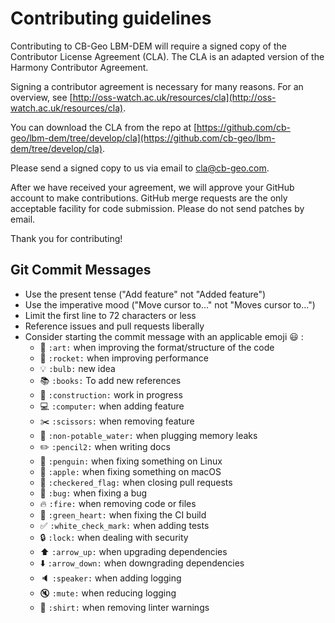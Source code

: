 # Contributing guidelines

Contributing to CB-Geo LBM-DEM will require a signed copy of the Contributor License Agreement (CLA). The CLA is an adapted version of the Harmony Contributor Agreement. 

Signing a contributor agreement is necessary for many reasons. For an overview, see [http://oss-watch.ac.uk/resources/cla](http://oss-watch.ac.uk/resources/cla). 

You can download the CLA from the repo at [https://github.com/cb-geo/lbm-dem/tree/develop/cla](https://github.com/cb-geo/lbm-dem/tree/develop/cla). 

Please send a signed copy to us via email to [cla@cb-geo.com](mailto:cla@cb-geo.com).

After we have received your agreement, we will approve your GitHub account to make contributions. GitHub merge requests are the only acceptable facility for code submission. Please do not send patches by email. 

Thank you for contributing!

## Git Commit Messages

* Use the present tense ("Add feature" not "Added feature")
* Use the imperative mood ("Move cursor to..." not "Moves cursor to...")
* Limit the first line to 72 characters or less
* Reference issues and pull requests liberally
* Consider starting the commit message with an applicable emoji :smiley: :
    * :art: `:art:` when improving the format/structure of the code
    * :rocket: `:rocket:` when improving performance
    * :bulb: `:bulb:` new idea
    * :books: `:books:` To add new references
    * :construction: `:construction:` work in progress
    * :computer: `:computer:` when adding feature
    * :scissors: `:scissors:` when removing feature
    * :non-potable_water: `:non-potable_water:` when plugging memory leaks
    * :pencil2: `:pencil2:` when writing docs
    * :penguin: `:penguin:` when fixing something on Linux
    * :apple: `:apple:` when fixing something on macOS
    * :checkered_flag: `:checkered_flag:` when closing pull requests
    * :bug: `:bug:` when fixing a bug
    * :fire: `:fire:` when removing code or files
    * :green_heart: `:green_heart:` when fixing the CI build
    * :white_check_mark: `:white_check_mark:` when adding tests
    * :lock: `:lock:` when dealing with security
    * :arrow_up: `:arrow_up:` when upgrading dependencies
    * :arrow_down: `:arrow_down:` when downgrading dependencies
    * :speaker: `:speaker:` when adding logging
    * :mute: `:mute:` when reducing logging
    * :shirt: `:shirt:` when removing linter warnings


